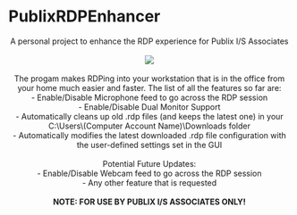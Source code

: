 # PublixRDPEnhancer
<p align="center">
A personal project to enhance the RDP experience for Publix I/S Associates
<br><br>
<img src=https://i.imgur.com/QjsjAwP.png>
<br><br>
The progam makes RDPing into your workstation that is in the office from your home much easier and faster. The list of all the features so far are:<br>
- Enable/Disable Microphone feed to go across the RDP session<br>
- Enable/Disable Dual Monitor Support<br>
- Automatically cleans up old .rdp files (and keeps the latest one) in your C:\Users\(Computer Account Name)\Downloads folder<br>
- Automatically modifies the latest downloaded .rdp file configuration with the user-defined settings set in the GUI
<br><br>
Potential Future Updates:<br>
- Enable/Disable Webcam feed to go across the RDP session<br>
- Any other feature that is requested
<br><br>
<font><b>NOTE: FOR USE BY PUBLIX I/S ASSOCIATES ONLY!</b></font>
</p>

